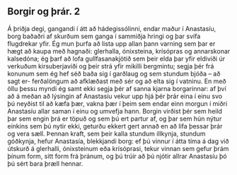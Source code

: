 ## Borgir og þrár. 2

Á þriðja degi, gangandi í átt að hádegissólinni, endar maður í Anastasíu, borg baðaðri af skurðum sem ganga í sammiðja hringi og þar svífa flugdrekar yfir. Ég mun þurfa að lista upp allan þann varning sem þar er hægt að kaupa með hagnaði: glerhalla, ónixsteina, krísópras og annarskonar kalsedóna; ég þarf að lofa gullfasanakjötið sem þeir elda þar yfir eldiviði úr verkuðum kirsuberjaviði og þeir strá yfir mikilli bergmintu; segja þér frá konunum sem ég hef séð baða sig í garðlaug og sem stundum bjóða – að sagt er- ferðalöngum að afklæðast með sér og að elta sig í vatninu. En með öllu þessu myndi ég samt ekki segja þér af sanna kjarna borgarinnar: af því að á meðan að lýsingin af Anastasíu vekur upp hjá þér þrár eina í einu svo þú neyðist til að kæfa þær, vakna þær í þeim sem endar einn morgun í miðri Anastasíu allar saman í einu og umvefja hann. Borgin virðist þér sem heild þar sem engin þrá er töpuð og sem þú ert partur af, og þar sem hún nýtur einkins sem þú nytir ekki, geturðu ekkert gert annað en að lifa þessar þrár og vera sæll. Þennan kraft, sem þeir kalla stundum illkynja, stundum góðkynja, hefur Anastasía, blekkjandi borg: ef þú vinnur í átta tíma á dag við útskurð á glerhalli, ónixsteinum eða krísóprasi, tekur vinnan sem gefur þrám þínum form, sitt form frá þránum, og þú trúir að þú njótir allrar Anastasíu þó þú sért bara þræll hennar.
